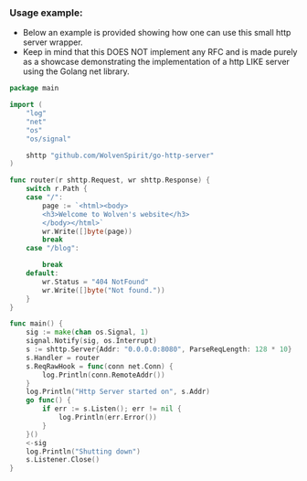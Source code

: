 ### Usage example:
- Below an example is provided showing how one can use this small http server wrapper.
- Keep in mind that this DOES NOT implement any RFC and is made purely as a showcase demonstrating the implementation of a http LIKE server using the Golang net library.
```go
package main

import (
	"log"
	"net"
	"os"
	"os/signal"

	shttp "github.com/WolvenSpirit/go-http-server"
)

func router(r shttp.Request, wr shttp.Response) {
	switch r.Path {
	case "/":
		page := `<html><body>
		<h3>Welcome to Wolven's website</h3>
		</body></html>`
		wr.Write([]byte(page))
		break
	case "/blog":

		break
	default:
		wr.Status = "404 NotFound"
		wr.Write([]byte("Not found."))
	}
}

func main() {
	sig := make(chan os.Signal, 1)
	signal.Notify(sig, os.Interrupt)
	s := shttp.Server{Addr: "0.0.0.0:8080", ParseReqLength: 128 * 10}
	s.Handler = router
	s.ReqRawHook = func(conn net.Conn) {
		log.Println(conn.RemoteAddr())
	}
	log.Println("Http Server started on", s.Addr)
	go func() {
		if err := s.Listen(); err != nil {
			log.Println(err.Error())
		}
	}()
	<-sig
	log.Println("Shutting down")
	s.Listener.Close()
}


```
